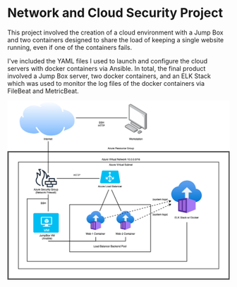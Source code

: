 # Network and Cloud Security Project

This project involved the creation of a cloud environment with a Jump Box and two containers designed to share the load of keeping a single website running, even if one of the containers fails.

I've included the YAML files I used to launch and configure the cloud servers with docker containers via Ansible. In total, the final product involved a Jump Box server, two docker containers, and an ELK Stack which was used to monitor the log files of the docker containers via FileBeat and MetricBeat.

![](diagrams/Cloud-Security-with-ELK-Stack.png)
